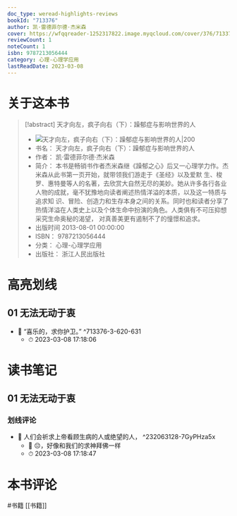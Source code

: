 ```yaml
---
doc_type: weread-highlights-reviews
bookId: "713376"
author: 凯·雷德菲尔德·杰米森
cover: https://wfqqreader-1252317822.image.myqcloud.com/cover/376/713376/t7_713376.jpg
reviewCount: 1
noteCount: 1
isbn: 9787213056444
category: 心理-心理学应用
lastReadDate: 2023-03-08
---
```

# 关于这本书
> [!abstract] 天才向左，疯子向右（下）：躁郁症与影响世界的人
> - ![ 天才向左，疯子向右（下）：躁郁症与影响世界的人|200](https://wfqqreader-1252317822.image.myqcloud.com/cover/376/713376/t7_713376.jpg)
> - 书名： 天才向左，疯子向右（下）：躁郁症与影响世界的人
> - 作者： 凯·雷德菲尔德·杰米森
> - 简介： 本书是畅销书作者杰米森继《躁郁之心》后又一心理学力作。杰米森从此书第一页开始，就带领我们游走于《圣经》以及爱默
生、梭罗、惠特曼等人的名著，去欣赏大自然无尽的美妙。她从许多各行各业人物的成就，毫不犹豫地向读者阐述热情洋溢的本质，以及这一特质与追求知 
识、冒险、创造力和生存本身之间的关系。同时也和读者分享了热情洋溢在人类史上以及个体生命中扮演的角色。人类俱有不可压抑想采究生命奥秘的渴望，
对真善美更有遏制不了的憧憬和追求。
> - 出版时间 2013-08-01 00:00:00
> - ISBN： 9787213056444
> - 分类： 心理-心理学应用
> - 出版社： 浙江人民出版社

# 高亮划线

## 01 无法无动于衷


- 📌 “喜乐的，求你护卫。” ^713376-3-620-631
    - ⏱ 2023-03-08 17:18:06 
# 读书笔记

## 01 无法无动于衷

### 划线评论
- 📌 人们会祈求上帝看顾生病的人或绝望的人，  ^232063128-7GyPHza5x
    - 💭 😔，好像和我们的求神拜佛一样
    - ⏱ 2023-03-08 17:18:47
   
# 本书评论
#书籍   [[书籍]] 